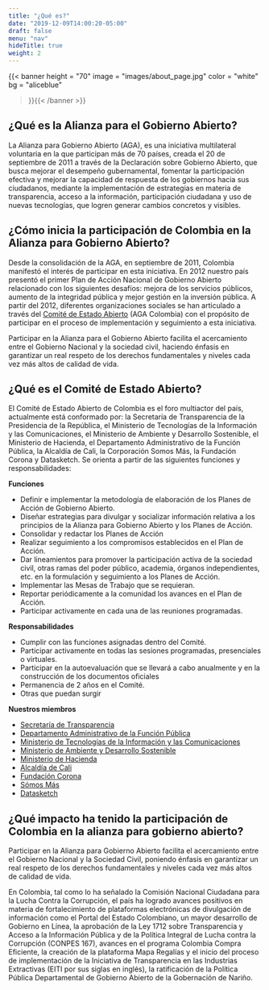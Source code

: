```yaml
---
title: "¿Qué es?"
date: "2019-12-09T14:00:20-05:00"
draft: false
menu: "nav"
hideTitle: true
weight: 2
---
```


{{< banner
  height = "70"
  image = "images/about_page.jpg"
  color = "white"
  bg = "aliceblue"
>}}{{< /banner >}}

## ¿Qué es la Alianza para el Gobierno Abierto?

La Alianza para Gobierno Abierto (AGA), es una iniciativa multilateral voluntaria en la que participan más de 70 países, creada el 20 de septiembre de 2011 a través de la Declaración sobre Gobierno Abierto, que busca mejorar el desempeño gubernamental, fomentar la participación efectiva y mejorar la capacidad de respuesta de los gobiernos hacia sus ciudadanos, mediante la implementación de estrategias en materia de transparencia, acceso a la información, participación ciudadana y uso de nuevas tecnologías, que logren generar cambios concretos y visibles.

## ¿Cómo inicia la participación de Colombia en la Alianza para Gobierno Abierto?

Desde la consolidación de la AGA, en septiembre de 2011, Colombia manifestó el interés de participar en esta iniciativa. En 2012 nuestro país presentó el primer Plan de Acción Nacional de Gobierno Abierto relacionado con los siguientes desafíos: mejora de los servicios públicos, aumento de la integridad pública y mejor gestión en la inversión pública. A partir del 2012, diferentes organizaciones sociales se han articulado a través del [Comité de Estado Abierto](https://www.opengovpartnership.org/es/members/colombia/) (AGA Colombia) con el propósito de participar en el proceso de implementación y seguimiento a esta iniciativa.

Participar en la Alianza para el Gobierno Abierto facilita el acercamiento entre el Gobierno Nacional y la sociedad civil, haciendo énfasis en garantizar un real respeto de los derechos fundamentales y niveles cada vez más altos de calidad de vida.

## ¿Qué es el Comité de Estado Abierto?

El Comité de Estado Abierto de Colombia es el foro multiactor del país, actualmente está conformado por: la Secretaría de Transparencia de la Presidencia de la República, el Ministerio de Tecnologías de la Información y las Comunicaciones, el Ministerio de Ambiente y Desarrollo Sostenible, el Ministerio de Hacienda, el Departamento Administrativo de la Función Pública, la Alcaldía de Cali, la Corporación Somos Más, la Fundación Corona y Datasketch. Se orienta a partir de las siguientes funciones y responsabilidades:

**Funciones**

- Definir e implementar la metodología de elaboración de los Planes de Acción de Gobierno Abierto.
- Diseñar estrategias para divulgar y socializar información relativa a los principios de la Alianza para Gobierno Abierto y los Planes de Acción.
- Consolidar y redactar los Planes de Acción
- Realizar seguimiento a los compromisos establecidos en el Plan de Acción.
- Dar lineamientos para promover la participación activa de la sociedad civil, otras ramas del poder público, academia, órganos independientes, etc. en la formulación y seguimiento a los Planes de Acción.
- Implementar las Mesas de Trabajo que se requieran.
- Reportar periódicamente a la comunidad los avances en el Plan de Acción.
- Participar activamente en cada una de las reuniones programadas.

**Responsabilidades**

- Cumplir con las funciones asignadas dentro del Comité.
- Participar activamente en todas las sesiones programadas, presenciales o virtuales.
- Participar en la autoevaluación que se llevará a cabo anualmente y en la construcción de los documentos oficiales
- Permanencia de 2 años en el Comité.
- Otras que puedan surgir

**Nuestros miembros**

- [Secretaría de Transparencia](http://www.secretariatransparencia.gov.co/)
- [Departamento Administrativo de la Función Pública](https://www.funcionpublica.gov.co)
- [Ministerio de Tecnologías de la Información y las Comunicaciones](https://www.mintic.gov.co/)
- [Ministerio de Ambiente y Desarrollo Sostenible](https://www.minambiente.gov.co/)
- [Ministerio de Hacienda](https://www.minhacienda.gov.co/webcenter/portal/Minhacienda) 
- [Alcaldía de Cali](https://www.cali.gov.co/)
- [Fundación Corona](http://www.fundacioncorona.org.co/)
- [Sómos Más](https://somosmas.org/)
- [Datasketch](https://www.datasketch.co/)

## ¿Qué impacto ha tenido la participación de Colombia en la alianza para gobierno abierto?

Participar en la Alianza para Gobierno Abierto facilita el acercamiento entre el Gobierno Nacional y la Sociedad Civil, poniendo énfasis en garantizar un real respeto de los derechos fundamentales y niveles cada vez más altos de calidad de vida.

En Colombia, tal como lo ha señalado la Comisión Nacional Ciudadana para la Lucha Contra la Corrupción, el país ha logrado avances positivos en materia de fortalecimiento de plataformas electrónicas de divulgación de información como el Portal del Estado Colombiano, un mayor desarrollo de Gobierno en Línea, la aprobación de la Ley 1712 sobre Transparencia y Acceso a la Información Pública y de la Política Integral de Lucha contra la Corrupción (CONPES 167), avances en el programa Colombia Compra Eficiente, la creación de la plataforma Mapa Regalías y el inicio del proceso de implementación de la Iniciativa de Transparencia en las Industrias Extractivas (EITI por sus siglas en inglés), la ratificación de la Política Pública Departamental de Gobierno Abierto de la Gobernación de Nariño.
